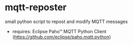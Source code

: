 # mqtt-reposter

small python script to repost and modify MQTT messages

- requires: Eclipse Paho™ MQTT Python Client (https://github.com/eclipse/paho.mqtt.python)
